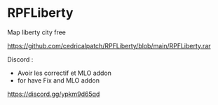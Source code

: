 # RPFLiberty
Map liberty city free

https://github.com/cedricalpatch/RPFLiberty/blob/main/RPFLiberty.rar

Discord :
- Avoir les correctif et MLO addon 
- for have Fix and MLO addon

https://discord.gg/ypkm9d65qd

